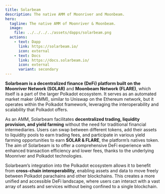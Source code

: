 ```yaml
---
title: Solarbeam
description: The native AMM of Moonriver and Moonbeam.
hero:
  tagline: The native AMM of Moonriver & Moonbeam.
  image: 
    file: ../../../../assets/dapps/solarbeam.png
  actions:
    - text: Dapp
      link: https://solarbeam.io/
      icon: external
    - text: Docs
      link: https://docs.solarbeam.io/
      icon: external
      variant: secondary
---
```


**Solarbeam is a decentralized finance (DeFi) platform built on the Moonriver Network (SOLAR)** and **Moonbeam Network (FLARE)**, which itself is a part of the larger Polkadot ecosystem. It serves as an automated market maker (AMM), similar to Uniswap on the Ethereum network, but it operates within the Polkadot framework, leveraging the interoperability and scalability that Polkadot offers.

As an AMM, Solarbeam facilitates **decentralized trading, liquidity provision, and yield farming** without the need for traditional financial intermediaries. Users can swap between different tokens, add their assets to liquidity pools to earn trading fees, and participate in various yield farming opportunities to earn **SOLAR &amp; FLARE**, the platform’s natives token. The aim of Solarbeam is to offer a comprehensive DeFi experience with enhanced transaction efficiency and lower fees, thanks to the underlying Moonriver and Polkadot technologies.

Solarbeam’s integration into the Polkadot ecosystem allows it to benefit from **cross-chain interoperability**, enabling assets and data to move freely between Polkadot parachains and other blockchains. This creates a more unified and accessible DeFi landscape, where users can interact with a vast array of assets and services without being confined to a single blockchain.
